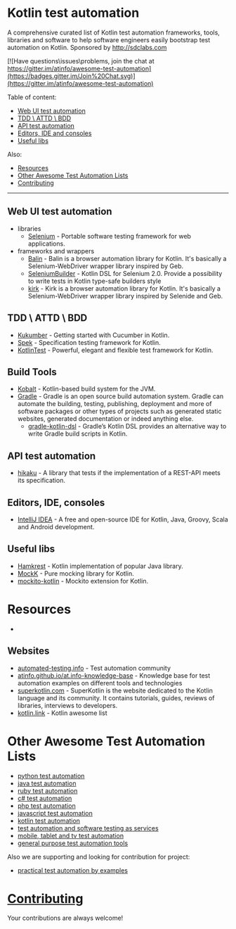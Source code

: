 # Kotlin test automation

A comprehensive curated list of Kotlin test automation frameworks, tools, libraries and software to help software engineers easily bootstrap test automation on Kotlin. Sponsored by http://sdclabs.com

[![Have questions\issues\problems, join the chat at https://gitter.im/atinfo/awesome-test-automation](https://badges.gitter.im/Join%20Chat.svg)](https://gitter.im/atinfo/awesome-test-automation)

Table of content:

- [Web UI test automation](#web-ui-test-automation)
- [TDD \ ATTD \ BDD](#tdd--atdd--bdd)
- [API test automation](#api-test-automation)
- [Editors, IDE and consoles](#editors-ide-consoles)
- [Useful libs](#useful-libs)

Also:

- [Resources](#resources)
- [Other Awesome Test Automation Lists](#other-awesome-test-automation-lists)
- [Contributing](#contributing)

---

## Web UI test automation

- libraries
    * [Selenium](http://docs.seleniumhq.org/) - Portable software testing framework for web applications.
- frameworks and wrappers
    * [Balin](https://github.com/EPadronU/balin) - Balin is a browser automation library for Kotlin. It's basically a Selenium-WebDriver wrapper library inspired by Geb.
    * [SeleniumBuilder](https://github.com/qwertukg/SeleniumBuilder) - Kotlin DSL for Selenium 2.0. Provide a possibility to write tests in Kotlin type-safe builders style
    * [kirk](https://github.com/SergeyPirogov/kirk) - Kirk is a browser automation library for Kotlin. It's basically a Selenium-WebDriver wrapper library inspired by Selenide and Geb.

## TDD \ ATTD \ BDD

* [Kukumber](https://github.com/mlvandijk/kukumber-skeleton) - Getting started with Cucumber in Kotlin.
* [Spek](https://www.spekframework.org/) - Specification testing framework for Kotlin.
* [KotlinTest](https://github.com/kotlintest/kotlintest) - Powerful, elegant and flexible test framework for Kotlin.

## Build Tools
* [Kobalt](http://beust.com/kobalt/home/index.html) - Kotlin-based build system for the JVM.
* [Gradle](https://gradle.org/) - Gradle is an open source build automation system. Gradle can automate the building, testing, publishing, deployment and more of software packages or other types of projects such as generated static websites, generated documentation or indeed anything else.
    - [gradle-kotlin-dsl](https://docs.gradle.org/current/userguide/kotlin_dsl.html) - Gradle’s Kotlin DSL provides an alternative way to write Gradle build scripts in Kotlin.

## API test automation

* [hikaku](https://github.com/codecentric/hikaku) - A library that tests if the implementation of a REST-API meets its specification.

## Editors, IDE, consoles

* [IntelliJ IDEA](https://www.jetbrains.com/idea/) - A free and open-source IDE for Kotlin, Java, Groovy, Scala and Android development.

## Useful libs
* [Hamkrest](https://github.com/npryce/hamkrest) - Kotlin implementation of popular Java library.
* [MockK](https://mockk.io/) - Pure mocking library for Kotlin.
* [mockito-kotlin](https://github.com/nhaarman/mockito-kotlin) - Mockito extension for Kotlin.

# Resources

-

## Websites

* [automated-testing.info](http://automated-testing.info) - Test automation community
* [atinfo.github.io/at.info-knowledge-base](http://atinfo.github.io/at.info-knowledge-base/)  - Knowledge base for test automation examples on different tools and technologies
* [superkotlin.com](https://superkotlin.com/) - SuperKotlin is the website dedicated to the Kotlin language and its community. It contains tutorials, guides, reviews of libraries, interviews to developers.
* [kotlin.link](https://kotlin.link/) - Kotlin awesome list

# Other Awesome Test Automation Lists

* [python test automation](https://github.com/atinfo/awesome-test-automation/blob/master/python-test-automation.md)
* [java test automation](https://github.com/atinfo/awesome-test-automation/blob/master/java-test-automation.md)
* [ruby test automation](https://github.com/atinfo/awesome-test-automation/blob/master/ruby-test-automation.md)
* [c# test automation](https://github.com/atinfo/awesome-test-automation/blob/master/c%23-test-automation.md)
* [php test automation](https://github.com/atinfo/awesome-test-automation/blob/master/php-test-automation.md)
* [javascript test automation](https://github.com/atinfo/awesome-test-automation/blob/master/javascript-test-automation.md)
* [kotlin test automation](https://github.com/atinfo/awesome-test-automation/blob/master/kotlin-test-automation.md)
* [test automation and software testing as services](https://github.com/atinfo/awesome-test-automation/blob/master/automation-and-testing-as-service.md)
* [mobile, tablet and tv test automation](https://github.com/atinfo/awesome-test-automation/blob/master/mobile-test-automation.md)
* [general purpose test automation tools](https://github.com/atinfo/awesome-test-automation/blob/master/general-purpose-test-automation-tools.md)

Also we are supporting and looking for contribution for project:

* [practical test automation by examples](https://github.com/atinfo/at.info-knowledge-base)

# [Contributing](https://github.com/atinfo/awesome-test-automation/blob/master/CONTRIBUTING.md)
Your contributions are always welcome!
